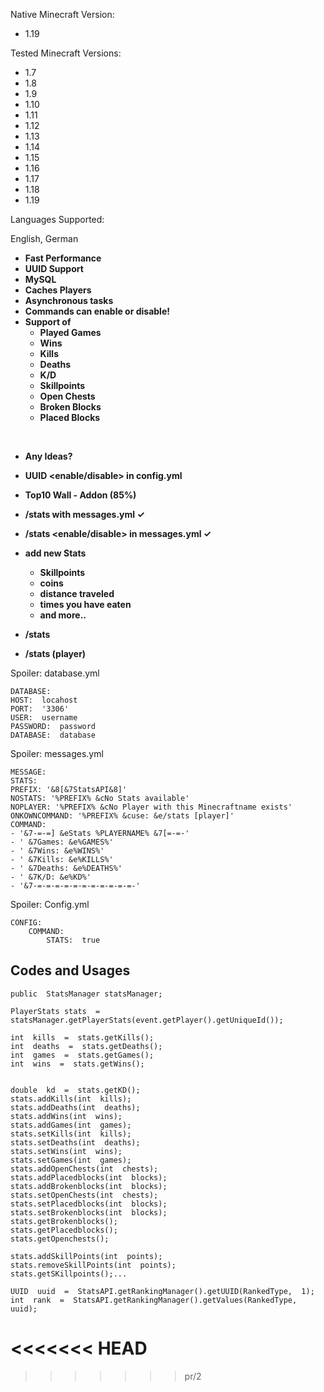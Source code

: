 Native Minecraft Version:

-   1.19

Tested Minecraft Versions:

-   1.7
-   1.8
-   1.9
-   1.10
-   1.11
-   1.12
-   1.13
-   1.14
-   1.15
-   1.16
-   1.17
-   1.18
-   1.19

Languages Supported:

English, German

-   **Fast Performance**
-   **UUID Support**
-   **MySQL**
-   **Caches Players**
-   **Asynchronous tasks**
-   **Commands can enable or disable!**
-   **Support of**
    -   **Played Games**
    -   **Wins**
    -   **Kills**
    -   **Deaths**
    -   **K/D**
    -   **Skillpoints**
    -   **Open Chests**
    -   **Broken Blocks**
    -   **Placed Blocks**

​

-   **Any Ideas?**
-   **UUID <enable/disable> in config.yml**
-   **Top10 Wall - Addon (85%)**
-   **/stats with messages.yml  ✓**
-   **/stats <enable/disable> in messages.yml  **✓****
-   **add new Stats**
    -   **Skillpoints**
    -   **coins**
    -   ****distance traveled****
    -   ******times you have eaten******
    -   ********and more..********

-   **/stats**
-   **/stats (player)**
  

Spoiler:  database.yml


    DATABASE:  
	HOST:  locahost  
	PORT:  '3306'  
	USER:  username  
	PASSWORD:  password  
	DATABASE:  database  

  

Spoiler:  messages.yml


	MESSAGE:  
	STATS:  
	PREFIX: '&8[&7StatsAPI&8]'  
	NOSTATS: '%PREFIX% &cNo Stats available'  
	NOPLAYER: '%PREFIX% &cNo Player with this Minecraftname exists'  
	ONKOWNCOMMAND: '%PREFIX% &cuse: &e/stats [player]'  
	COMMAND:  
	- '&7-=-=] &eStats %PLAYERNAME% &7[=-=-'  
	- ' &7Games: &e%GAMES%'  
	- ' &7Wins: &e%WINS%'  
	- ' &7Kills: &e%KILLS%'  
	- ' &7Deaths: &e%DEATHS%'  
	- ' &7K/D: &e%KD%'  
	- '&7-=-=-=-=-=-=-=-=-=-=-=-'  

  

Spoiler:  Config.yml

	CONFIG:  
		COMMAND:  
			STATS:  true

  ## Codes and Usages
	
	public  StatsManager statsManager;  
	
	PlayerStats stats  =  statsManager.getPlayerStats(event.getPlayer().getUniqueId());  
  
	int  kills  =  stats.getKills();  
	int  deaths  =  stats.getDeaths();  
	int  games  =  stats.getGames();  
	int  wins  =  stats.getWins();  
  

	double  kd  =  stats.getKD();  
	stats.addKills(int  kills);  
	stats.addDeaths(int  deaths);  
	stats.addWins(int  wins);  
	stats.addGames(int  games);  
	stats.setKills(int  kills);  
	stats.setDeaths(int  deaths);  
	stats.setWins(int  wins);  
	stats.setGames(int  games);  
	stats.addOpenChests(int  chests);  
	stats.addPlacedblocks(int  blocks);  
	stats.addBrokenblocks(int  blocks);  
	stats.setOpenChests(int  chests);  
	stats.setPlacedblocks(int  blocks);  
	stats.setBrokenblocks(int  blocks);  
	stats.getBrokenblocks();  
	stats.getPlacedblocks();  
	stats.getOpenchests();  
  
	stats.addSkillPoints(int  points);  
	stats.removeSkillPoints(int  points);  
	stats.getSKillpoints();...  
  
	UUID  uuid  =  StatsAPI.getRankingManager().getUUID(RankedType,  1);  
	int  rank  =  StatsAPI.getRankingManager().getValues(RankedType, uuid);  
<<<<<<< HEAD
=======

>>>>>>> pr/2
